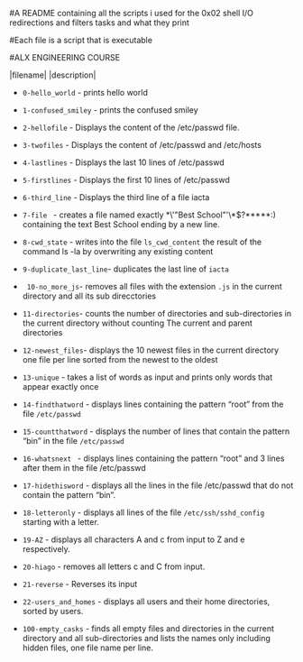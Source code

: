#A README containing all the scripts i used for the 0x02 shell I/O redirections and filters tasks and what they print

#Each file is a script that is executable

#ALX ENGINEERING COURSE

|filename|      |description|

+ `0-hello_world` - prints hello world

+ `1-confused_smiley` - prints the confused smiley

+ `2-hellofile`     - Displays the content of the /etc/passwd file.

+ `3-twofiles`  -  Displays the content of /etc/passwd and /etc/hosts

+ `4-lastlines` -   Displays the last 10 lines of /etc/passwd
+ `5-firstlines` - Displays the first 10 lines of /etc/passwd
+ `6-third_line` - Displays the third line of a file iacta
+ `7-file `      - creates a file named exactly \*\\'"Best School"\'\\*$\?\*\*\*\*\*:) containing the text Best School ending by a new line.
+ `8-cwd_state` - writes  into the file `ls_cwd_content` the result of the command ls -la by overwriting any existing content
+ `9-duplicate_last_line`- duplicates the last line of `iacta` 
+ ` 10-no_more_js`- removes all files with the extension `.js` in the current directory and all its sub direcctories
+ `11-directories`-   counts the number of directories and sub-directories in the current directory without counting The current and parent directories 
+ `12-newest_files`-  displays the 10 newest files in the current directory one file per line sorted from the newest to the oldest
+ `13-unique`         -  takes a list of words as input and prints only words that appear exactly once
+ `14-findthatword` -  displays lines containing the pattern “root” from the file `/etc/passwd`
+ `15-countthatword` - displays the number of lines that contain the pattern “bin” in the file `/etc/passwd`
+ `16-whatsnext ` -  displays lines containing the pattern “root” and 3 lines after them in the file /etc/passwd
+ `17-hidethisword` -  displays all the lines in the file /etc/passwd that do not contain the pattern “bin”.
+ `18-letteronly` -  displays all lines of the file `/etc/ssh/sshd_config` starting with a letter.
+ `19-AZ`          - displays all characters A and c from input to Z and e respectively.
+ `20-hiago`          - removes all letters c and C from input.
+ `21-reverse`        - Reverses its input
+ `22-users_and_homes` - displays all users and their home directories, sorted by users.
+ `100-empty_casks`   - finds all empty files and directories in the current directory and all sub-directories and lists the names only including hidden files, one file name per line.
